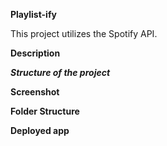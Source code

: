 **Playlist-ify**

This project utilizes the Spotify API.

**Description**

***Structure of the project***

**Screenshot**

**Folder Structure**

**Deployed app**
